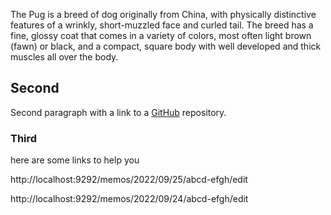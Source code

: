The Pug is a breed of dog originally from China, with physically distinctive features of a wrinkly, short-muzzled face and curled tail. The breed has a fine, glossy coat that comes in a variety of colors, most often light brown (fawn) or black, and a compact, square body with well developed and thick muscles all over the body.

## Second

Second paragraph with a link to a [GitHub](http://localhost:9292/memos/2022/09/26/abcd-efgh/edit) repository.

### Third
here are some links to help you

http://localhost:9292/memos/2022/09/25/abcd-efgh/edit

http://localhost:9292/memos/2022/09/24/abcd-efgh/edit
